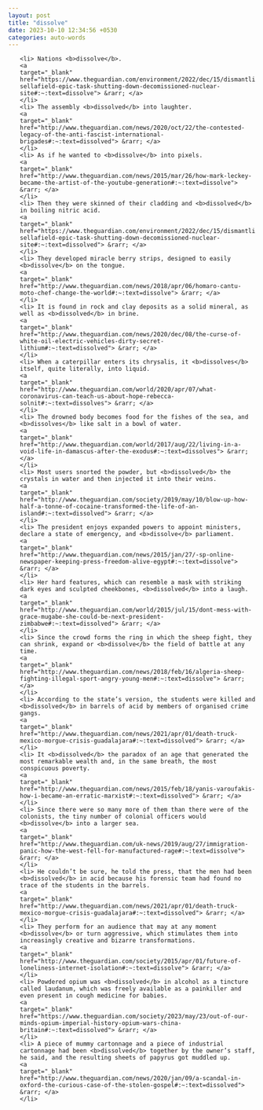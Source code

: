 ```yaml
---
layout: post
title: "dissolve"
date: 2023-10-10 12:34:56 +0530
categories: auto-words
---
```

<ol>

    <li> Nations <b>dissolve</b>.
    <a 
    target="_blank" 
    href="https://www.theguardian.com/environment/2022/dec/15/dismantling-sellafield-epic-task-shutting-down-decomissioned-nuclear-site#:~:text=dissolve"> &rarr; </a>
    </li>
    <li> The assembly <b>dissolved</b> into laughter.
    <a 
    target="_blank" 
    href="http://www.theguardian.com/news/2020/oct/22/the-contested-legacy-of-the-anti-fascist-international-brigades#:~:text=dissolved"> &rarr; </a>
    </li>
    <li> As if he wanted to <b>dissolve</b> into pixels.
    <a 
    target="_blank" 
    href="http://www.theguardian.com/news/2015/mar/26/how-mark-leckey-became-the-artist-of-the-youtube-generation#:~:text=dissolve"> &rarr; </a>
    </li>
    <li> Then they were skinned of their cladding and <b>dissolved</b> in boiling nitric acid.
    <a 
    target="_blank" 
    href="https://www.theguardian.com/environment/2022/dec/15/dismantling-sellafield-epic-task-shutting-down-decomissioned-nuclear-site#:~:text=dissolved"> &rarr; </a>
    </li>
    <li> They developed miracle berry strips, designed to easily <b>dissolve</b> on the tongue.
    <a 
    target="_blank" 
    href="http://www.theguardian.com/news/2018/apr/06/homaro-cantu-moto-chef-change-the-world#:~:text=dissolve"> &rarr; </a>
    </li>
    <li> It is found in rock and clay deposits as a solid mineral, as well as <b>dissolved</b> in brine.
    <a 
    target="_blank" 
    href="http://www.theguardian.com/news/2020/dec/08/the-curse-of-white-oil-electric-vehicles-dirty-secret-lithium#:~:text=dissolved"> &rarr; </a>
    </li>
    <li> When a caterpillar enters its chrysalis, it <b>dissolves</b> itself, quite literally, into liquid.
    <a 
    target="_blank" 
    href="http://www.theguardian.com/world/2020/apr/07/what-coronavirus-can-teach-us-about-hope-rebecca-solnit#:~:text=dissolves"> &rarr; </a>
    </li>
    <li> The drowned body becomes food for the fishes of the sea, and <b>dissolves</b> like salt in a bowl of water.
    <a 
    target="_blank" 
    href="http://www.theguardian.com/world/2017/aug/22/living-in-a-void-life-in-damascus-after-the-exodus#:~:text=dissolves"> &rarr; </a>
    </li>
    <li> Most users snorted the powder, but <b>dissolved</b> the crystals in water and then injected it into their veins.
    <a 
    target="_blank" 
    href="http://www.theguardian.com/society/2019/may/10/blow-up-how-half-a-tonne-of-cocaine-transformed-the-life-of-an-island#:~:text=dissolved"> &rarr; </a>
    </li>
    <li> The president enjoys expanded powers to appoint ministers, declare a state of emergency, and <b>dissolve</b> parliament.
    <a 
    target="_blank" 
    href="http://www.theguardian.com/news/2015/jan/27/-sp-online-newspaper-keeping-press-freedom-alive-egypt#:~:text=dissolve"> &rarr; </a>
    </li>
    <li> Her hard features, which can resemble a mask with striking dark eyes and sculpted cheekbones, <b>dissolved</b> into a laugh.
    <a 
    target="_blank" 
    href="http://www.theguardian.com/world/2015/jul/15/dont-mess-with-grace-mugabe-she-could-be-next-president-zimbabwe#:~:text=dissolved"> &rarr; </a>
    </li>
    <li> Since the crowd forms the ring in which the sheep fight, they can shrink, expand or <b>dissolve</b> the field of battle at any time.
    <a 
    target="_blank" 
    href="http://www.theguardian.com/news/2018/feb/16/algeria-sheep-fighting-illegal-sport-angry-young-men#:~:text=dissolve"> &rarr; </a>
    </li>
    <li> According to the state’s version, the students were killed and <b>dissolved</b> in barrels of acid by members of organised crime gangs.
    <a 
    target="_blank" 
    href="http://www.theguardian.com/news/2021/apr/01/death-truck-mexico-morgue-crisis-guadalajara#:~:text=dissolved"> &rarr; </a>
    </li>
    <li> It <b>dissolved</b> the paradox of an age that generated the most remarkable wealth and, in the same breath, the most conspicuous poverty.
    <a 
    target="_blank" 
    href="http://www.theguardian.com/news/2015/feb/18/yanis-varoufakis-how-i-became-an-erratic-marxist#:~:text=dissolved"> &rarr; </a>
    </li>
    <li> Since there were so many more of them than there were of the colonists, the tiny number of colonial officers would <b>dissolve</b> into a larger sea.
    <a 
    target="_blank" 
    href="http://www.theguardian.com/uk-news/2019/aug/27/immigration-panic-how-the-west-fell-for-manufactured-rage#:~:text=dissolve"> &rarr; </a>
    </li>
    <li> He couldn’t be sure, he told the press, that the men had been <b>dissolved</b> in acid because his forensic team had found no trace of the students in the barrels.
    <a 
    target="_blank" 
    href="http://www.theguardian.com/news/2021/apr/01/death-truck-mexico-morgue-crisis-guadalajara#:~:text=dissolved"> &rarr; </a>
    </li>
    <li> They perform for an audience that may at any moment <b>dissolve</b> or turn aggressive, which stimulates them into increasingly creative and bizarre transformations.
    <a 
    target="_blank" 
    href="http://www.theguardian.com/society/2015/apr/01/future-of-loneliness-internet-isolation#:~:text=dissolve"> &rarr; </a>
    </li>
    <li> Powdered opium was <b>dissolved</b> in alcohol as a tincture called laudanum, which was freely available as a painkiller and even present in cough medicine for babies.
    <a 
    target="_blank" 
    href="https://www.theguardian.com/society/2023/may/23/out-of-our-minds-opium-imperial-history-opium-wars-china-britain#:~:text=dissolved"> &rarr; </a>
    </li>
    <li> A piece of mummy cartonnage and a piece of industrial cartonnage had been <b>dissolved</b> together by the owner’s staff, he said, and the resulting sheets of papyrus got muddled up.
    <a 
    target="_blank" 
    href="http://www.theguardian.com/news/2020/jan/09/a-scandal-in-oxford-the-curious-case-of-the-stolen-gospel#:~:text=dissolved"> &rarr; </a>
    </li>